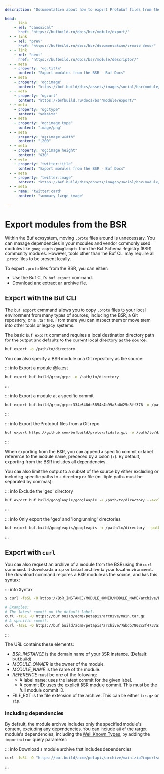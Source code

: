 ```yaml
---
description: "Documentation about how to export Protobuf files from the BSR"

head:
  - - link
    - rel: "canonical"
      href: "https://bufbuild.ru/docs/bsr/module/export/"
  - - link
    - rel: "prev"
      href: "https://bufbuild.ru/docs/bsr/documentation/create-docs/"
  - - link
    - rel: "next"
      href: "https://bufbuild.ru/docs/bsr/module/descriptor/"
  - - meta
    - property: "og:title"
      content: "Export modules from the BSR - Buf Docs"
  - - meta
    - property: "og:image"
      content: "https://buf.build/docs/assets/images/social/bsr/module/export.png"
  - - meta
    - property: "og:url"
      content: "https://bufbuild.ru/docs/bsr/module/export/"
  - - meta
    - property: "og:type"
      content: "website"
  - - meta
    - property: "og:image:type"
      content: "image/png"
  - - meta
    - property: "og:image:width"
      content: "1200"
  - - meta
    - property: "og:image:height"
      content: "630"
  - - meta
    - property: "twitter:title"
      content: "Export modules from the BSR - Buf Docs"
  - - meta
    - property: "twitter:image"
      content: "https://buf.build/docs/assets/images/social/bsr/module/export.png"
  - - meta
    - name: "twitter:card"
      content: "summary_large_image"

---
```


# Export modules from the BSR

Within the Buf ecosystem, moving `.proto` files around is unnecessary. You can manage dependencies in your modules and vendor commonly used modules like `googleapis/googleapis` from the Buf Schema Registry (BSR) community modules. However, tools other than the Buf CLI may require all `.proto` files to be present locally.

To export `.proto` files from the BSR, you can either:

- Use the Buf CLI's `buf export` command.
- Download and extract an archive file.

## Export with the Buf CLI

The `buf export` command allows you to copy `.proto` files to your local environment from many types of sources, including the BSR, a Git repository, or a `.tar` file. From there you can inspect them or move them into other tools or legacy systems.

The basic `buf export` command requires a local destination directory path for the output and defaults to the current local directory as the source:

```sh
buf export -o /path/to/directory
```

You can also specify a BSR module or a Git repository as the source:

::: info Export a module @latest

```sh
buf export buf.build/grpc/grpc -o /path/to/directory
```

:::

::: info Export a module at a specific commit

```sh
buf export buf.build/grpc/grpc:334e348dc5854e4b99a3a0d25d8ff376 -o /path/to/directory
```

:::

::: info Export the Protobuf files from a Git repo

```sh
buf export https://github.com/bufbuild/protovalidate.git -o /path/to/directory
```

:::

When exporting from the BSR, you can append a specific commit or label reference to the module name, preceded by a colon (`:`). By default, exporting from the BSR includes all dependencies.

You can also limit the output to a subset of the source by either excluding or including specific paths to a directory or file (multiple paths must be separated by commas):

::: info Exclude the 'geo' directory

```sh
buf export buf.build/googleapis/googleapis -o /path/to/directory --exclude-path google/geo
```

:::

::: info Only export the 'geo' and 'longrunning' directories

```sh
buf export buf.build/googleapis/googleapis -o /path/to/directory --path google/geo,google/longrunning
```

:::

## Export with `curl`

You can also request an archive of a module from the BSR using the `curl` command. It downloads a zip or tarball archive to your local environment. The download command requires a BSR module as the source, and has this syntax:

::: info Syntax

```bash
$ curl -fsSL -O https://BSR_INSTANCE/MODULE_OWNER/MODULE_NAME/archive/REFERENCE.FILE_EXT

# Examples:
# The latest commit on the default label.
curl -fsSL -O https://buf.build/acme/petapis/archive/main.tar.gz
# A specific commit.
curl -fsSL -O https://buf.build/acme/petapis/archive/7abdb7802c8f4737a1a23a35ca8266ef.tar.gz
```

:::

The URL contains these elements:

- _BSR_INSTANCE_ is the domain name of your BSR instance. (Default: buf.build)
- _MODULE_OWNER_ is the owner of the module.
- _MODULE_NAME_ is the name of the module.
- _REFERENCE_ must be one of the following:
  - A label name: uses the latest commit for the given label.
  - A commit ID: uses the explicit BSR module commit. This must be the full module commit ID.
- FILE_EXT is the file extension of the archive. This can be either `tar.gz` or `zip`.

### Including dependencies

By default, the module archive includes only the specified module's content, excluding any dependencies. You can include all of the target module's dependencies, including the [Well Known Types](https://protobuf.com/docs/descriptors#standard-imports), by adding the `imports=true` query parameter:

::: info Download a module archive that includes dependencies

```sh
curl -fsSL -O "https://buf.build/acme/petapis/archive/main.zip?imports=true"
```

:::
